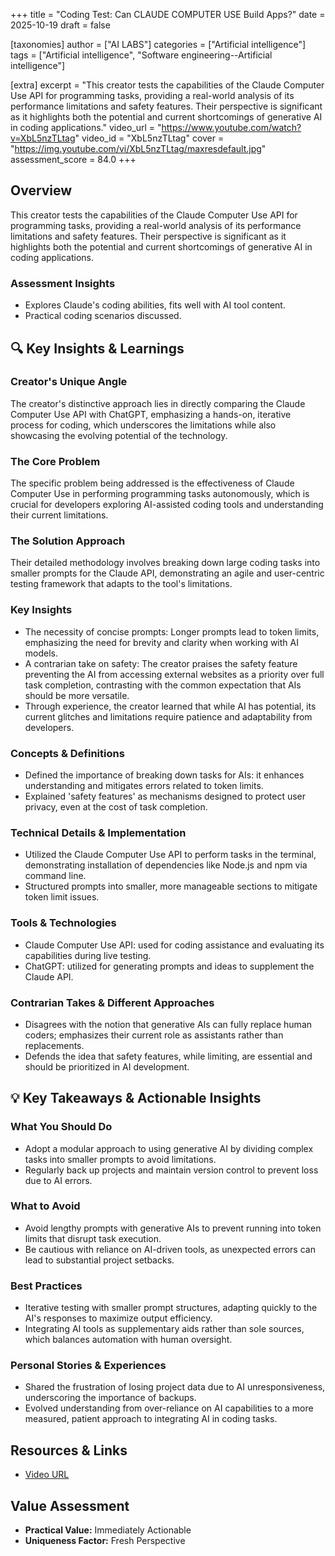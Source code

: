 +++
title = "Coding Test: Can CLAUDE COMPUTER USE Build Apps?"
date = 2025-10-19
draft = false

[taxonomies]
author = ["AI LABS"]
categories = ["Artificial intelligence"]
tags = ["Artificial intelligence", "Software engineering--Artificial intelligence"]

[extra]
excerpt = "This creator tests the capabilities of the Claude Computer Use API for programming tasks, providing a real-world analysis of its performance limitations and safety features. Their perspective is significant as it highlights both the potential and current shortcomings of generative AI in coding applications."
video_url = "https://www.youtube.com/watch?v=XbL5nzTLtag"
video_id = "XbL5nzTLtag"
cover = "https://img.youtube.com/vi/XbL5nzTLtag/maxresdefault.jpg"
assessment_score = 84.0
+++

## Overview

This creator tests the capabilities of the Claude Computer Use API for programming tasks, providing a real-world analysis of its performance limitations and safety features. Their perspective is significant as it highlights both the potential and current shortcomings of generative AI in coding applications.

### Assessment Insights

- Explores Claude's coding abilities, fits well with AI tool content.
- Practical coding scenarios discussed.

## 🔍 Key Insights & Learnings

### Creator's Unique Angle
The creator's distinctive approach lies in directly comparing the Claude Computer Use API with ChatGPT, emphasizing a hands-on, iterative process for coding, which underscores the limitations while also showcasing the evolving potential of the technology.

### The Core Problem
The specific problem being addressed is the effectiveness of Claude Computer Use in performing programming tasks autonomously, which is crucial for developers exploring AI-assisted coding tools and understanding their current limitations.

### The Solution Approach
Their detailed methodology involves breaking down large coding tasks into smaller prompts for the Claude API, demonstrating an agile and user-centric testing framework that adapts to the tool's limitations.

### Key Insights
- The necessity of concise prompts: Longer prompts lead to token limits, emphasizing the need for brevity and clarity when working with AI models.
- A contrarian take on safety: The creator praises the safety feature preventing the AI from accessing external websites as a priority over full task completion, contrasting with the common expectation that AIs should be more versatile.
- Through experience, the creator learned that while AI has potential, its current glitches and limitations require patience and adaptability from developers.

### Concepts & Definitions
- Defined the importance of breaking down tasks for AIs: it enhances understanding and mitigates errors related to token limits.
- Explained 'safety features' as mechanisms designed to protect user privacy, even at the cost of task completion.

### Technical Details & Implementation
- Utilized the Claude Computer Use API to perform tasks in the terminal, demonstrating installation of dependencies like Node.js and npm via command line.
- Structured prompts into smaller, more manageable sections to mitigate token limit issues.

### Tools & Technologies
- Claude Computer Use API: used for coding assistance and evaluating its capabilities during live testing.
- ChatGPT: utilized for generating prompts and ideas to supplement the Claude API.

### Contrarian Takes & Different Approaches
- Disagrees with the notion that generative AIs can fully replace human coders; emphasizes their current role as assistants rather than replacements.
- Defends the idea that safety features, while limiting, are essential and should be prioritized in AI development.

## 💡 Key Takeaways & Actionable Insights

### What You Should Do
- Adopt a modular approach to using generative AI by dividing complex tasks into smaller prompts to avoid limitations.
- Regularly back up projects and maintain version control to prevent loss due to AI errors.

### What to Avoid
- Avoid lengthy prompts with generative AIs to prevent running into token limits that disrupt task execution.
- Be cautious with reliance on AI-driven tools, as unexpected errors can lead to substantial project setbacks.

### Best Practices
- Iterative testing with smaller prompt structures, adapting quickly to the AI's responses to maximize output efficiency.
- Integrating AI tools as supplementary aids rather than sole sources, which balances automation with human oversight.

### Personal Stories & Experiences
- Shared the frustration of losing project data due to AI unresponsiveness, underscoring the importance of backups.
- Evolved understanding from over-reliance on AI capabilities to a more measured, patient approach to integrating AI in coding tasks.

## Resources & Links

- [Video URL](https://www.youtube.com/watch?v=XbL5nzTLtag)

## Value Assessment
- **Practical Value:** Immediately Actionable
- **Uniqueness Factor:** Fresh Perspective

